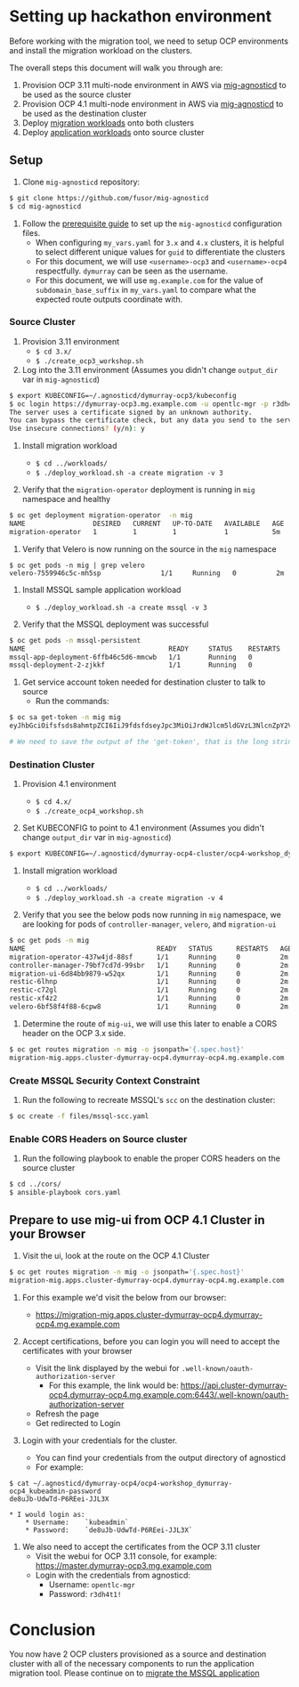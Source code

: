 # Setting up hackathon environment

Before working with the migration tool, we need to setup OCP environments and
install the migration workload on the clusters.

The overall steps this document will walk you through are:

 1. Provision OCP 3.11 multi-node environment in AWS via [mig-agnosticd](https://github.com/fusor/mig-agnosticd/3.x/) to be used as the source cluster
 1. Provision OCP 4.1 multi-node environment in AWS via [mig-agnosticd](https://github.com/fusor/mig-agnosticd/4.x/) to be used as the destination cluster
 1. Deploy [migration workloads](https://github.com/fusor/mig-agnosticd/tree/master/workloads) onto both clusters
 1. Deploy [application workloads](https://github.com/fusor/mig-agnosticd/tree/master/workloads) onto source cluster

## Setup

1. Clone `mig-agnosticd` repository:
```bash
$ git clone https://github.com/fusor/mig-agnosticd
$ cd mig-agnosticd
```
1. Follow the [prerequisite guide](https://github.com/fusor/mig-agnosticd#pre-provisioning-steps) to set up the `mig-agnosticd` configuration files.
    * When configuring `my_vars.yaml` for `3.x` and `4.x` clusters, it is helpful to select different unique values for `guid` to differentiate the clusters
    * For this document, we will use `<username>-ocp3` and `<username>-ocp4` respectfully. `dymurray` can be seen as the username.
    * For this document, we will use `mg.example.com` for the value of `subdomain_base_suffix` in `my_vars.yaml` to compare what the expected route outputs coordinate with.

### Source Cluster
1. Provision 3.11 environment
    * `$ cd 3.x/`
    * `$ ./create_ocp3_workshop.sh`
1. Log into the 3.11 environment (Assumes you didn't change `output_dir` var in `mig-agnosticd`)
```bash
$ export KUBECONFIG=~/.agnosticd/dymurray-ocp3/kubeconfig
$ oc login https://dymurray-ocp3.mg.example.com -u opentlc-mgr -p r3dh4t1!
The server uses a certificate signed by an unknown authority.
You can bypass the certificate check, but any data you send to the server could be intercepted by others.
Use insecure connections? (y/n): y
```

1. Install migration workload
    * `$ cd ../workloads/`
    * `$ ./deploy_workload.sh -a create migration -v 3`

1. Verify that the `migration-operator` deployment is running in `mig` namespace and healthy
```bash
$ oc get deployment migration-operator  -n mig
NAME                 DESIRED   CURRENT   UP-TO-DATE   AVAILABLE   AGE
migration-operator   1         1         1            1           5m
```

1. Verify that Velero is now running on the source in the `mig` namespace
```
$ oc get pods -n mig | grep velero 
velero-7559946c5c-mh5sp               1/1     Running   0          2m
```

1. Install MSSQL sample application workload
    * `$ ./deploy_workload.sh -a create mssql -v 3`
    
1. Verify that the MSSQL deployment was successful
```bash
$ oc get pods -n mssql-persistent
NAME                                    READY     STATUS    RESTARTS   AGE
mssql-app-deployment-6ffb46c5d6-mmcwb   1/1       Running   0          30m
mssql-deployment-2-zjkkf                1/1       Running   0          19m
```

1. Get service account token needed for destination cluster to talk to source
    * Run the commands:
```bash
$ oc sa get-token -n mig mig
eyJhbGciOifsfsds8ahmtpZCI6IiJ9fdsfdseyJpc3MiOiJrdWJlcm5ldGVzL3NlcnZpY2VhY2NvdW50Iiwia3ViZXJuZXRlcy5pby9zZXJ2aWNlYWNjb3VudC9uYW1lc3BhY2UiOiJtaWciLCJrdWJlcm5ldGVzLmlvL3NlcnZpY2VhY2NvdW50L3NlY3JldC5uYW1lIjoibWlnLXRva2VuLTdxMnhjIiwia3ViZXJuZXRlcy5pby9zZXJ2aWNlYWNjb3VudC9zZXJ2aWNlLWFjY291bnQubmFtZSI6Im1pZyIsImt1YmVybmss7gc2VydmljZWFjY291bnQvc2VydmljZS1hY2NvdW50LnVpZCI6IjQ5NjYyZjgxLWEzNDItMTFlOS05NGRjLTA2MDlkNjY4OTQyMCIsInN1YiI6InN5c3RlbTpzZXJ2aWNlYWNjb3VudDptaWc6bWlnIn0.Qhcv0cwP539nSxbhIHFNHen0PNXSfLgBiDMFqt6BvHZBLET_UK0FgwyDxnRYRnDAHdxAGHN3dHxVtwhu-idHKI-mKc7KnyNXDfWe5O0c1xWv63BbEvyXnTNvpJuW1ChUGCY04DBb6iuSVcUMi04Jy_sVez00FCQ56xMSFzy5nLW5QpLFiFOTj2k_4Krcjhs8dgf02dgfkkshshjfgfsdfdsfdsa8fdsgdsfd8fasfdaTScsu4lEDSbMY25rbpr-XqhGcGKwnU58qlmtJcBNT3uffKuxAdgbqa-4zt9cLFeyayTKmelc1MLswlOvu3vvJ2soFx9VzWdPbGRMsjZWWLvJ246oyzwykYlBunYJbX3D_uPfyqoKfzA

# We need to save the output of the 'get-token', that is the long string we will enter into the mig-ui when we create a new cluster entry.
```

### Destination Cluster
1. Provision 4.1 environment
    * `$ cd 4.x/`
    * `$ ./create_ocp4_workshop.sh`
    
1. Set KUBECONFIG to point to 4.1 environment (Assumes you didn't change `output_dir` var in `mig-agnosticd`)
```bash
$ export KUBECONFIG=~/.agnosticd/dymurray-ocp4-cluster/ocp4-workshop_dymurray-ocp4_kubeconfig
```

1. Install migration workload
    * `$ cd ../workloads/`
    * `$ ./deploy_workload.sh -a create migration -v 4`

1. Verify that you see the below pods now running in `mig` namespace, we are looking for pods of `controller-manager`, `velero`, and `migration-ui`
```bash
$ oc get pods -n mig
NAME                                 READY   STATUS      RESTARTS   AGE
migration-operator-437w4jd-88sf      1/1     Running     0          2m
controller-manager-79bf7cd7d-99sbr   1/1     Running     0          2m
migration-ui-6d84bb9879-w52qx        1/1     Running     0          2m
restic-6lhnp                         1/1     Running     0          2m
restic-c72gl                         1/1     Running     0          2m
restic-xf4z2                         1/1     Running     0          2m
velero-6bf58f4f88-6cpw8              1/1     Running     0          2m
```

1. Determine the route of `mig-ui`, we will use this later to enable a CORS header on the OCP 3.x side.
```bash
$ oc get routes migration -n mig -o jsonpath='{.spec.host}'
migration-mig.apps.cluster-dymurray-ocp4.dymurray-ocp4.mg.example.com
```

### Create MSSQL Security Context Constraint

1. Run the following to recreate MSSQL's `scc` on the destination cluster:
```bash
$ oc create -f files/mssql-scc.yaml
```

### Enable CORS Headers on Source cluster

1. Run the following playbook to enable the proper CORS headers on the source cluster
```bash
$ cd ../cors/
$ ansible-playbook cors.yaml
```

## Prepare to use mig-ui from OCP 4.1 Cluster in your Browser
1. Visit the ui, look at the route on the OCP 4.1 Cluster
```bash
$ oc get routes migration -n mig -o jsonpath='{.spec.host}'
migration-mig.apps.cluster-dymurray-ocp4.dymurray-ocp4.mg.example.com
```

1. For this example we'd visit the below from our browser:
    * https://migration-mig.apps.cluster-dymurray-ocp4.dymurray-ocp4.mg.example.com

1. Accept certifications, before you can login you will need to accept the certificates with your browser
    * Visit the link displayed by the webui for `.well-known/oauth-authorization-server`
        * For this example, the link would be: https://api.cluster-dymurray-ocp4.dymurray-ocp4.mg.example.com:6443/.well-known/oauth-authorization-server
    * Refresh the page
    * Get redirected to Login
1. Login with your credentials for the cluster.
    * You can find your credentials from the output directory of agnosticd
    * For example:
```
$ cat ~/.agnosticd/dymurray-ocp4/ocp4-workshop_dymurray-ocp4_kubeadmin-password 
de8uJb-UdwTd-P6REei-JJL3X
```
    * I would login as:
        * Username:    `kubeadmin`
        * Password:    `de8uJb-UdwTd-P6REei-JJL3X`
1. We also need to accept the certificates from the OCP 3.11 cluster
    * Visit the webui for OCP 3.11 console, for example: https://master.dymurray-ocp3.mg.example.com
    * Login with the credentials from agnosticd:
        * Username: `opentlc-mgr`
        * Password: `r3dh4t1!`


# Conclusion

You now have 2 OCP clusters provisioned as a source and destination cluster with all of the necessary components to run the application migration tool. Please continue on to [migrate the MSSQL application](./Migrate.md)
